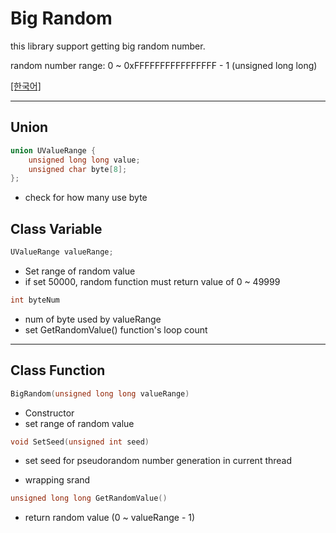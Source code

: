 # Big Random

this library support getting big random number.

random number range: 0 ~ 0xFFFFFFFFFFFFFFFF - 1 (unsigned long long)

[[한국어]](./docs/readme_kr.md)

___ ___

## Union

```C++
union UValueRange {
	unsigned long long value;
	unsigned char byte[8];
};
```

* check for how many use byte

## Class Variable

```c++
UValueRange valueRange;
```

* Set range of random value
* if set 50000, random function must return value of 0 ~ 49999 

```c++
int byteNum
```

* num of byte used by valueRange
* set GetRandomValue() function's loop count

___ ___

## Class Function

```c++
BigRandom(unsigned long long valueRange)
```

* Constructor
* set range of random value

```c++
void SetSeed(unsigned int seed)
```

* set seed for pseudorandom number generation in current thread

* wrapping srand

``` c++
unsigned long long GetRandomValue()
```

* return random value (0 ~ valueRange - 1)

